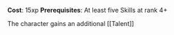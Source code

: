 **Cost**: 15xp
**Prerequisites**: At least five Skills at rank 4+

The character gains an additional [[Talent]]
